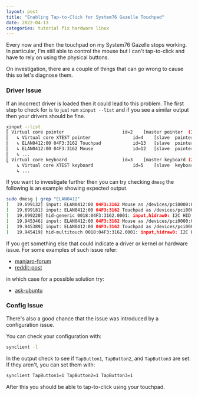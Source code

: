 ```yaml
---
layout: post
title: "Enabling Tap-to-Click for System76 Gazelle Touchpad"
date: 2022-04-13
categories: tutorial fix hardware linux
---
```


Every now and then the touchpad on my System76 Gazelle stops working.
In particular, I'm still able to control the mouse but I can't tap-to-click and have to rely on using the physical buttons.

On investigation, there are a couple of things that can go wrong to cause this so let's diagnose them.

### Driver Issue

If an incorrect driver is loaded then it could lead to this problem.
The first step to check for is to just run `xinput --list` and
if you see a similar output then your drivers should be fine.

```sh
xinput --list
⎡ Virtual core pointer                    	id=2	[master pointer  (3)]
⎜   ↳ Virtual core XTEST pointer              	id=4	[slave  pointer  (2)]
⎜   ↳ ELAN0412:00 04F3:3162 Touchpad          	id=13	[slave  pointer  (2)]
⎜   ↳ ELAN0412:00 04F3:3162 Mouse             	id=12	[slave  pointer  (2)]
⎜   ↳ ...
⎣ Virtual core keyboard                   	id=3	[master keyboard (2)]
    ↳ Virtual core XTEST keyboard             	id=5	[slave  keyboard (3)]
    ↳ ...
```

If you want to investigate further then you can try checking `dmesg` the following is an example showing expected output.

```sh
sudo dmesg | grep "ELAN0412"
[   19.699132] input: ELAN0412:00 04F3:3162 Mouse as /devices/pci0000:00/0000:00:15.0/i2c_designware.0/i2c-1/i2c-ELAN0412:00/0018:04F3:3162.0001/input/input10
[   19.699181] input: ELAN0412:00 04F3:3162 Touchpad as /devices/pci0000:00/0000:00:15.0/i2c_designware.0/i2c-1/i2c-ELAN0412:00/0018:04F3:3162.0001/input/input12
[   19.699220] hid-generic 0018:04F3:3162.0001: input,hidraw0: I2C HID v1.00 Mouse [ELAN0412:00 04F3:3162] on i2c-ELAN0412:00
[   19.945346] input: ELAN0412:00 04F3:3162 Mouse as /devices/pci0000:00/0000:00:15.0/i2c_designware.0/i2c-1/i2c-ELAN0412:00/0018:04F3:3162.0001/input/input15
[   19.945389] input: ELAN0412:00 04F3:3162 Touchpad as /devices/pci0000:00/0000:00:15.0/i2c_designware.0/i2c-1/i2c-ELAN0412:00/0018:04F3:3162.0001/input/input17
[   19.945419] hid-multitouch 0018:04F3:3162.0001: input,hidraw0: I2C HID v1.00 Mouse [ELAN0412:00 04F3:3162] on i2c-ELAN0412:00
```

If you get something else that could indicate a driver or kernel or hardware issue.
For some examples of such issue refer:

+ [manjaro-forum](https://forum.manjaro.org/t/74132)
+ [reddit-post](https://www.reddit.com/r/EndeavourOS/comments/pdqpow)

in which case for a possible solution try:

+ [ask-ubuntu](https://askubuntu.com/questions/763584)

### Config Issue

There's also a good chance that the issue was introduced by a configuration issue.

You can check your configuration with:

```sh
synclient -l
```

In the output check to see if `TapButton1`, `TapButton2`, and `TapButton3` are set.
If they aren't, you can set them with:

```sh
synclient TapButton1=1 TapButton2=1 TapButton3=1
```

After this you should be able to tap-to-click using your touchpad.
